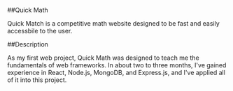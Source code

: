 ##Quick Math

Quick Match is a competitive math website designed to be fast and easily accessbile to the user.

##Description

As my first web project, Quick Math was designed to teach me the fundamentals of web frameworks. In about two to three months, I've gained experience in React, Node.js, MongoDB, and Express.js, and I've applied all of it into this project. 
